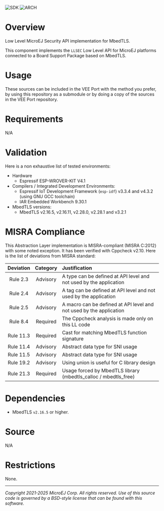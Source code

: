 ![SDK](https://shields.microej.com/endpoint?url=https://repository.microej.com/packages/badges/sdk_6.0.json)
![ARCH](https://shields.microej.com/endpoint?url=https://repository.microej.com/packages/badges/arch_8.3.json)

# Overview

Low Level MicroEJ Security API implementation for MbedTLS.

This component implements the `LLSEC` Low Level API for MicroEJ platforms connected to a Board Support Package based on MbedTLS.

# Usage

These sources can be included in the VEE Port with the method you prefer, by using this repository as a submodule or by doing a copy of the sources in the VEE Port repository.

# Requirements

N/A

# Validation

Here is a non exhaustive list of tested environments:
- Hardware
    - Espressif ESP-WROVER-KIT V4.1
- Compilers / Integrated Development Environments:
    - Espressif IoT Development Framework (``esp-idf``) v3.3.4 and v4.3.2 (using GNU GCC toolchain)
    - IAR Embedded Workbench 9.30.1
- MbedTLS versions:
    - MbedTLS v2.16.5, v2.16.11, v2.28.0, v2.28.1 and v3.2.1

# MISRA Compliance

This Abstraction Layer implementation is MISRA-compliant (MISRA C:2012) with some noted exception. 
It has been verified with Cppcheck v2.10. Here is the list of deviations from MISRA standard:

| Deviation  | Category | Justification                                                       |
|:----------:|:--------:|:------------------------------------------------------------------- |
|  Rule 2.3  | Advisory | A type can be defined at API level and not used by the application  |
|  Rule 2.4  | Advisory | A tag can be defined at API level and not used by the application   |
|  Rule 2.5  | Advisory | A macro can be defined at API level and not used by the application |
|  Rule 8.4  | Required | The Cppcheck analysis is made only on this LL code                  |
| Rule 11.3  | Required | Cast for matching MbedTLS function signature                        |
| Rule 11.4  | Advisory | Abstract data type for SNI usage                                    |
| Rule 11.5  | Advisory | Abstract data type for SNI usage                                    |
| Rule 19.2  | Advisory | Using union is useful for C library design                          |
| Rule 21.3  | Required | Usage forced by MbedTLS library (mbedtls_calloc / mbedtls_free)     |

# Dependencies

- MbedTLS `v2.16.5` or higher.

# Source

N/A

# Restrictions

None.

	
---
_Copyright 2021-2025 MicroEJ Corp. All rights reserved._
_Use of this source code is governed by a BSD-style license that can be found with this software._
